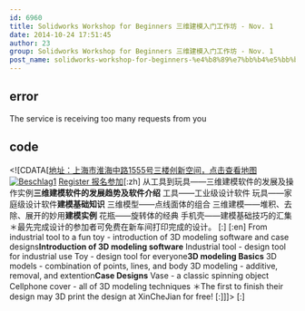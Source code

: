 ```yaml
---
id: 6960
title: Solidworks Workshop for Beginners 三维建模入门工作坊 - Nov. 1
date: 2014-10-24 17:51:45
author: 23
group: Solidworks Workshop for Beginners 三维建模入门工作坊 - Nov. 1
post_name: solidworks-workshop-for-beginners-%e4%b8%89%e7%bb%b4%e5%bb%ba%e6%a8%a1%e5%85%a5%e9%97%a8%e5%b7%a5%e4%bd%9c%e5%9d%8a-nov-1
---
```


## error
The service is receiving too many requests from you

## code
 <!\[CDATA\[[地址：上海市淮海中路1555号三楼创新空间，点击查看地图](http://map.baidu.com/?newmap=1&l=15&tn=B%5FNORMAL%5FMAP&c=13519589,3638148&cc=sh&i=0|-1|-1&s=s%26wd%3D%E4%B8%8A%E6%B5%B7%E5%9B%BE%E4%B9%A6%E9%A6%86%26c%3D289%26src%3D0%26wd2%3D%26sug%3D0%26l%3D12%26from%3Dwebmap&sc=0 "点击查看大地图") [![Beschlag1](http://xinchejian.com/wp-content/uploads/2014/10/Beschlag1-290x290.jpg)](http://139.162.84.35/wp-content/uploads/2014/10/Beschlag1.jpg) [Register 报名参加](http://www.huodongxing.com/go/sw "立即报名")\[:zh\] 从工具到玩具——三维建模软件的发展及操作实例**三维建模软件的发展趋势及软件介绍** 工具——工业级设计软件 玩具——家庭级设计软件**建模基础知识** 三维模型——点线面体的组合 三维建模——堆积、去除、展开的妙用**建模实例** 花瓶——旋转体的经典 手机壳——建模基础技巧的汇集 ＊最先完成设计的参加者可免费在新车间打印完成的设计。 \[:\] \[:en\] From industrial tool to a fun toy - introduction of 3D modeling software and case designs**Introduction of 3D modeling software** Industrial tool - design tool for industrial use Toy - design tool for everyone**3D modeling Basics** 3D models - combination of points, lines, and body 3D modeling - additive, removal, and extention**Case Designs** Vase - a classic spinning object Cellphone cover - all of 3D modeling techniques ＊The first to finish their design may 3D print the design at XinCheJian for free! \[:\]\]\]> \[:\]
